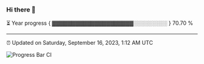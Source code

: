 ### Hi there 👋

⏳ Year progress { ▓▓▓▓▓▓▓▓▓▓▓▓▓▓▓▓▓▓▓▓▓░░░░░░░░░ } 70.70 %

---

⏰ Updated on Saturday, September 16, 2023, 1:12 AM UTC

![Progress Bar CI](https://github.com/arthurbuhl/arthurbuhl/workflows/Progress%20Bar%20CI/badge.svg)
